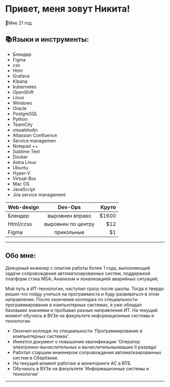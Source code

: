 <H1>Привет, меня зовут Никита!</H1>
<p>👤Мне 21 год</p>
<h2 align= "left">📚Языки и инструменты:</h2>
<ul class="border">
  <li>Блендер</li>
  <li>Figma</li>
  <li>css</li>
  <li>Html</li>
  <li>Grafana</li>
  <li>Kibana</li>
  <li>kubernetes</li>
  <li>OpenShift</li>
  <li>Linux</li>
  <li>Windows</li>
  <li>Oracle</li>
  <li>PostgreSQL</li>
  <li>Python</li>
  <li>TeamCity</li>
  <li>visualstudio</li>
  <li>Atlassian Confluence</li>
  <li>Service managemen</li>
  <li>Notepad ++</li>
  <li>Sublime Text</li>
  <li>Docker</li>
  <li>Astra Linux</li>
  <li>Ubuntu</li>
  <li>Hyper-V</li>
  <li>Virtual-Box</li>
  <li>Mac OS</li>
  <li>JavaScript</li>
  <li>Jira service management</li>
</ul>

| Web-design    | Dev-Ops            | Круто |
| ------------- |:------------------:| -----:|
| Блендер       | выровнен вправо    | $1600 |
| Html/сcss     | выровнен по центру |   $12 |
| Figma		| прикольные         |    $1 |
		
---

<h2>Обо мне:</h2>

<p> Дежурный инженер с опытом работы более 1 года, выполняющий задачи сопровождения автоматизированных систем,
поддержкой платформ стэка MSA; Анализом и локализацией аварийных ситуаций;

Мой путь в ИТ-технологии, наступил сразу после школы. Тогда я твердо решил что пойду учиться на программиста и буду развиваться в этом направлении. После окончания колледжа по специальности программирование в компьютерных системах, я уже обладал базовыми знаниями и пробывал разные направления ИТ. На текущий момент обучюсь в ВУЗе на факультете информационные системы и технологии.</p>

- Окончил колледж по специальности 'Программирование в компьютерных системах'.
- Имеется документ о повышение квалификации 'Оператор электронно-вычислительных и вычислительныхмашин II разряда'
- Работал старшим инженером сопровождения автоматизированных систем в Сбербанке.
- На текущий момент работаю в мониторинге АС в ВТБ.
- Обучаюсь в ВУЗе на факультете 'Информационные системы и технологии'

---
<head>
    <meta http-equiv="Content-Type" content="text/html; charset=UTF-8">
	  <meta charset="utf-8">
	  <title>Красивый список</title>
	  <link href='http://fonts.googleapis.com/css?family=Exo+2:400,100&subset=latin,cyrillic' rel='stylesheet' type='text/css'>
	</head>
	<body>
</html>
